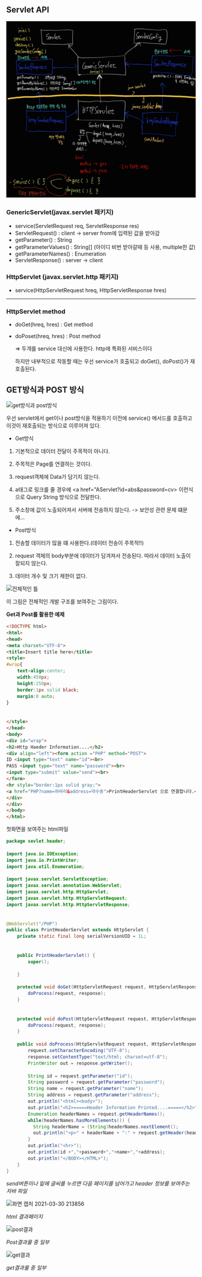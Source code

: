 ## Servlet API

![ServletAPI](./img/ServletAPI.jpg)

### GenericServlet(javax.servlet 패키지)

- service(ServletRequest req, ServletResponse res)
- ServletRequest() : client → server
from에 입력된 값을 받아감
- getParameter() : String
- getParameterValues() : String[] (아이디 비번 받아갈때 등 사용, multiple한 값)
- getParameterNames() : Enumeration
- ServletResponse() : server → client

### HttpServlet (javax.servlet.http 패키지)

- service(HttpServletRequest hreq, HttpServletResponse hres)

---

### HttpServlet method

- doGet(hreq, hres) : Get method
- doPoset(hreq, hres) : Post method

    ⇒ 두개를 service 대신에 사용한다. http에 특화된 서비스이다

    하지만 내부적으로 작동할 때는 우선 service가 호출되고 doGet(), doPost()가 재호출된다.

## GET방식과 POST 방식

![get방식과 post방식](https://user-images.githubusercontent.com/76687078/112987089-4b0d7c00-919d-11eb-83b6-1e720602b562.jpg)

우선 servlet에서 get이나 post방식을 적용하기 이전에 service() 메서드를 호출하고 이것이 재호출되는 방식으로 이루어져 있다.

- Get방식

1. 기본적으로 데이터 전달이 주목적이 아니다.
2. 주목적은 Page를 연결하는 것이다.

3. request객체에 Data가 담기지 않는다.

4. a태그로 링크를 줄 경우에
<a href="AServlet?id=abs&password=cv> 이런식으로 Query String 방식으로 전달한다.

5. 주소창에 값이 노출되어져서 서버에 전송하지 않는다.
-> 보안성 관련 문제 떄문에...

- Post방식

1. 전송할 데이터가 많을 떄 사용한다.(데이터 전송이 주목적!!)

2. request 객체의 body부분에 데이터가 담겨져서 전송된다. 따라서 데이터 노출이 잘되지 않는다.

3. 데이터 개수 및 크기 제한이 없다.

![전체적인 틀](https://user-images.githubusercontent.com/76687078/112987162-5f517900-919d-11eb-808e-37f581473855.jpg)

이 그림은 전체적인 개발 구조를 보여주는 그림이다.


**Get과 Post를 활용한 예제**

``` html
<!DOCTYPE html>
<html>
<head>
<meta charset="UTF-8">
<title>Insert title here</title>
<style>
#wrap{
	text-align:center;
	width:450px;
	height:250px;
	border:1px solid black;
	margin:0 auto;
}


</style>
</head>
<body>
<div id="wrap">
<h2>Http Haeder Information....</h2>
<div align="left"><form action ="PHP" method="POST">
ID <input type="text" name="id"><br>
PASS <input type="text" name="password"><br>
<input type="submit" value="send"><br>
</form>
<hr style="border:1px solid gray;">
<a href="PHP?name=하바리&address=약수동">PrintHeaderServlet 으로 연결합니다.</a> 
</div>
</div>
</body>
</html>
```
첫화면을 보여주는 html파일

``` Java
package sevlet.header;

import java.io.IOException;
import java.io.PrintWriter;
import java.util.Enumeration;

import javax.servlet.ServletException;
import javax.servlet.annotation.WebServlet;
import javax.servlet.http.HttpServlet;
import javax.servlet.http.HttpServletRequest;
import javax.servlet.http.HttpServletResponse;


@WebServlet("/PHP")
public class PrintHeaderServlet extends HttpServlet {
	private static final long serialVersionUID = 1L;
       
   
    public PrintHeaderServlet() {
        super();
        
    }

	protected void doGet(HttpServletRequest request, HttpServletResponse response) throws ServletException, IOException {
		doProcess(request, response);
	}

	
	protected void doPost(HttpServletRequest request, HttpServletResponse response) throws ServletException, IOException {
		doProcess(request, response);
	}

	public void doProcess(HttpServletRequest request, HttpServletResponse response) throws ServletException, IOException{
		request.setCharacterEncoding("UTF-8");
		response.setContentType("text/html; charset=utf-8");
		PrintWriter out = response.getWriter();
		
	    String id = request.getParameter("id");
		String password = request.getParameter("password");
		String name = request.getParameter("name");
		String address = request.getParameter("address");
		out.println("<html><body>");
		out.println("<h2>=====Header Information Printed....=====</h2>");
		Enumeration headerNames = request.getHeaderNames();
	    while(headerNames.hasMoreElements()) {
	      String headerName = (String)headerNames.nextElement();
	      out.println("<p>" + headerName + ":" + request.getHeader(headerName));
	    }
	    out.println("<hr>");
	    out.println(id +","+password+","+name+","+address);
	    out.println("</BODY></HTML>");
	}
}
```

*send버튼이나 밑에 글씨를 누르면 다음 페이지를 넘어가고 header 정보를 보여주는 자바 파일*

![화면 캡처 2021-03-30 213856](https://user-images.githubusercontent.com/76687078/112990081-9a08e080-91a0-11eb-9a1d-7ad21f4efd33.png)

*html 결과페이지*

![post결과](https://user-images.githubusercontent.com/76687078/112990200-bf95ea00-91a0-11eb-87dd-2b9bf3488079.png)

*Post결과물 중 일부*

![get결과](https://user-images.githubusercontent.com/76687078/112990341-e7854d80-91a0-11eb-975b-74e06693c77c.png)

*get결과물 중 일부*